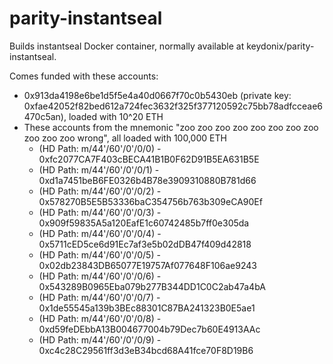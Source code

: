 # parity-instantseal
Builds instantseal Docker container, normally available at keydonix/parity-instantseal.

Comes funded with these accounts:
- 0x913da4198e6be1d5f5e4a40d0667f70c0b5430eb (private key: 0xfae42052f82bed612a724fec3632f325f377120592c75bb78adfcceae6470c5an), loaded with 10^20 ETH
- These accounts from the mnemonic "zoo zoo zoo zoo zoo zoo zoo zoo zoo zoo zoo wrong", all loaded with 100,000 ETH
    * (HD Path: m/44'/60'/0'/0/0) - 0xfc2077CA7F403cBECA41B1B0F62D91B5EA631B5E
    * (HD Path: m/44'/60'/0'/0/1) - 0xd1a7451beB6FE0326b4B78e3909310880B781d66
    * (HD Path: m/44'/60'/0'/0/2) - 0x578270B5E5B53336baC354756b763b309eCA90Ef
    * (HD Path: m/44'/60'/0'/0/3) - 0x909f59835A5a120EafE1c60742485b7ff0e305da
    * (HD Path: m/44'/60'/0'/0/4) - 0x5711cED5ce6d91Ec7af3e5b02dDB47f409d42818
    * (HD Path: m/44'/60'/0'/0/5) - 0x02db23843DB65077E19757Af077648F106ae9243
    * (HD Path: m/44'/60'/0'/0/6) - 0x543289B0965Eba079b277B344DD1C0C2ab47a4bA
    * (HD Path: m/44'/60'/0'/0/7) - 0x1de55545a139b3BEc88301C87BA241323B0E5ae1
    * (HD Path: m/44'/60'/0'/0/8) - 0xd59feDEbbA13B004677004b79Dec7b60E4913AAc
    * (HD Path: m/44'/60'/0'/0/9) - 0xc4c28C29561ff3d3eB34bcd68A41fce70F8D19B6
